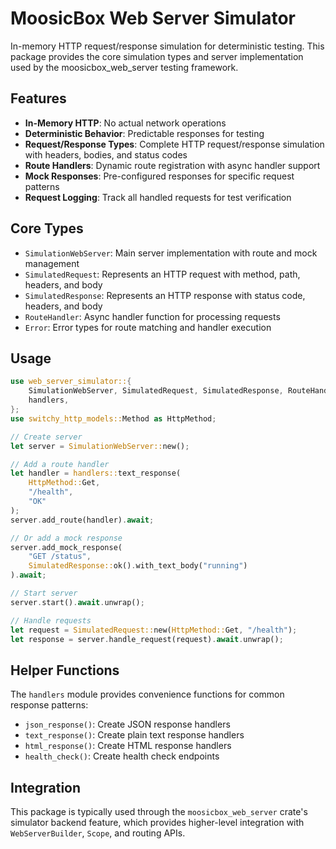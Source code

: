 # MoosicBox Web Server Simulator

In-memory HTTP request/response simulation for deterministic testing. This package provides the core simulation types and server implementation used by the moosicbox_web_server testing framework.

## Features

* **In-Memory HTTP**: No actual network operations
* **Deterministic Behavior**: Predictable responses for testing
* **Request/Response Types**: Complete HTTP request/response simulation with headers, bodies, and status codes
* **Route Handlers**: Dynamic route registration with async handler support
* **Mock Responses**: Pre-configured responses for specific request patterns
* **Request Logging**: Track all handled requests for test verification

## Core Types

* `SimulationWebServer`: Main server implementation with route and mock management
* `SimulatedRequest`: Represents an HTTP request with method, path, headers, and body
* `SimulatedResponse`: Represents an HTTP response with status code, headers, and body
* `RouteHandler`: Async handler function for processing requests
* `Error`: Error types for route matching and handler execution

## Usage

```rust
use web_server_simulator::{
    SimulationWebServer, SimulatedRequest, SimulatedResponse, RouteHandler,
    handlers,
};
use switchy_http_models::Method as HttpMethod;

// Create server
let server = SimulationWebServer::new();

// Add a route handler
let handler = handlers::text_response(
    HttpMethod::Get,
    "/health",
    "OK"
);
server.add_route(handler).await;

// Or add a mock response
server.add_mock_response(
    "GET /status",
    SimulatedResponse::ok().with_text_body("running")
).await;

// Start server
server.start().await.unwrap();

// Handle requests
let request = SimulatedRequest::new(HttpMethod::Get, "/health");
let response = server.handle_request(request).await.unwrap();
```

## Helper Functions

The `handlers` module provides convenience functions for common response patterns:

* `json_response()`: Create JSON response handlers
* `text_response()`: Create plain text response handlers
* `html_response()`: Create HTML response handlers
* `health_check()`: Create health check endpoints

## Integration

This package is typically used through the `moosicbox_web_server` crate's simulator backend feature, which provides higher-level integration with `WebServerBuilder`, `Scope`, and routing APIs.